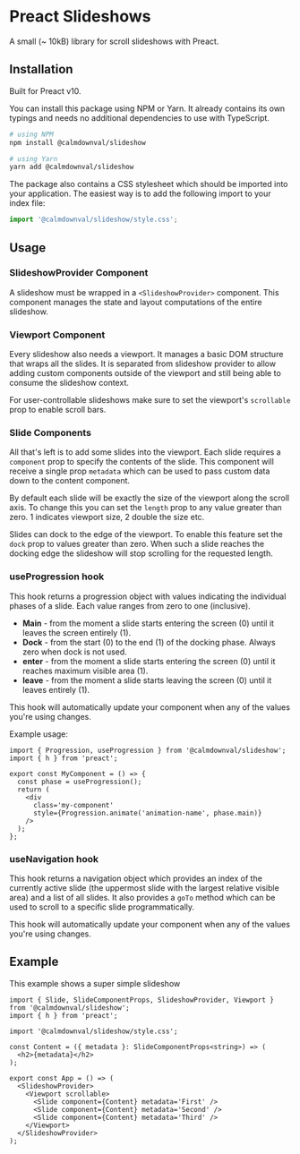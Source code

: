 # Preact Slideshows

A small (~ 10kB) library for scroll slideshows with Preact.

## Installation

Built for Preact v10.

You can install this package using NPM or Yarn. It already contains its own
typings and needs no additional dependencies to use with TypeScript.

```sh
# using NPM
npm install @calmdownval/slideshow

# using Yarn
yarn add @calmdownval/slideshow
```

The package also contains a CSS stylesheet which should be imported into your
application. The easiest way is to add the following import to your index file:

```ts
import '@calmdownval/slideshow/style.css';
```

## Usage

### SlideshowProvider Component

A slideshow must be wrapped in a `<SlideshowProvider>` component. This component
manages the state and layout computations of the entire slideshow.

### Viewport Component

Every slideshow also needs a viewport. It manages a basic DOM structure that
wraps all the slides. It is separated from slideshow provider to allow adding
custom components outside of the viewport and still being able to consume the
slideshow context.

For user-controllable slideshows make sure to set the viewport's `scrollable`
prop to enable scroll bars.

### Slide Components

All that's left is to add some slides into the viewport. Each slide requires a
`component` prop to specify the contents of the slide. This component will
receive a single prop `metadata` which can be used to pass custom data down to
the content component.

By default each slide will be exactly the size of the viewport along the scroll
axis. To change this you can set the `length` prop to any value greater than
zero. 1 indicates viewport size, 2 double the size etc.

Slides can dock to the edge of the viewport. To enable this feature set the
`dock` prop to values greater than zero. When such a slide reaches the docking
edge the slideshow will stop scrolling for the requested length.

### useProgression hook

This hook returns a progression object with values indicating the individual
phases of a slide. Each value ranges from zero to one (inclusive).

- **Main** - from the moment a slide starts entering the screen (0) until it
  leaves the screen entirely (1).
- **Dock** - from the start (0) to the end (1) of the docking phase. Always zero
  when dock is not used.
- **enter** - from the moment a slide starts entering the screen (0) until it
  reaches maximum visible area (1).
- **leave** - from the moment a slide starts leaving the screen (0) until it
  leaves entirely (1).

This hook will automatically update your component when any of the values you're
using changes.

Example usage:

```tsx
import { Progression, useProgression } from '@calmdownval/slideshow';
import { h } from 'preact';

export const MyComponent = () => {
  const phase = useProgression();
  return (
    <div
      class='my-component'
      style={Progression.animate('animation-name', phase.main)}
    />
  );
};
```

### useNavigation hook

This hook returns a navigation object which provides an index of the currently
active slide (the uppermost slide with the largest relative visible area) and a
list of all slides. It also provides a `goTo` method which can be used to scroll
to a specific slide programmatically.

This hook will automatically update your component when any of the values you're
using changes.

## Example

This example shows a super simple slideshow

```tsx
import { Slide, SlideComponentProps, SlideshowProvider, Viewport } from '@calmdownval/slideshow';
import { h } from 'preact';

import '@calmdownval/slideshow/style.css';

const Content = ({ metadata }: SlideComponentProps<string>) => (
  <h2>{metadata}</h2>
);

export const App = () => (
  <SlideshowProvider>
    <Viewport scrollable>
      <Slide component={Content} metadata='First' />
      <Slide component={Content} metadata='Second' />
      <Slide component={Content} metadata='Third' />
    </Viewport>
  </SlideshowProvider>
);
```
